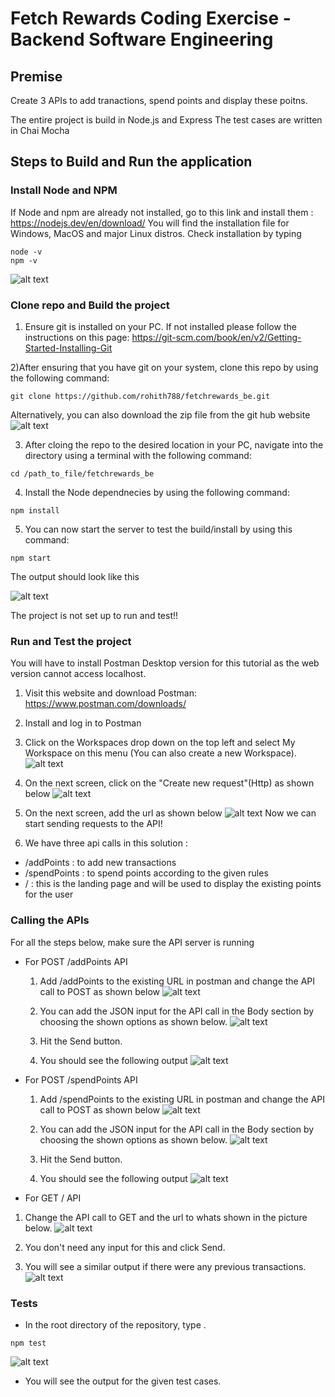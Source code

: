 # Fetch Rewards Coding Exercise - Backend Software Engineering
## Premise
Create 3 APIs to add tranactions, spend points and display these poitns.

The entire project is build in Node.js and Express
The test cases are written in Chai Mocha
## Steps to Build and Run the application
### Install Node and NPM
If Node and npm are already not installed, go to this link and install them : https://nodejs.dev/en/download/
You will find the installation file for Windows, MacOS and major Linux distros.
Check installation by typing 
```
node -v
npm -v
```
![alt text](https://github.com/rohith788/fetchrewards_be/blob/main/assets/node-v.png)
### Clone repo and Build the project

1) Ensure git is installed on your PC. If not installed please follow the instructions on this page: https://git-scm.com/book/en/v2/Getting-Started-Installing-Git

2)After ensuring that you have git on your system, clone this repo by using the following command:
```
git clone https://github.com/rohith788/fetchrewards_be.git
```
Alternatively, you can also download the zip file from the git hub website 
![alt text](https://github.com/rohith788/fetchrewards_be/blob/main/assets/github.png)

3) After cloing the repo to the desired location in your PC, navigate into the directory using a terminal with the following command:
```
cd /path_to_file/fetchrewards_be 
```

4) Install the Node dependnecies by using the following command:

```
npm install
```

5) You can now start the server to test the build/install by using this command:

```
npm start
```

The output should look like this

![alt text](https://github.com/rohith788/fetchrewards_be/blob/main/assets/npm%20start.png)

The project is not set up to run and test!!

### Run and Test the project

You will have to install Postman Desktop version for this tutorial as the web version cannot access localhost. 

1) Visit this website and download Postman: https://www.postman.com/downloads/

2) Install and log in to Postman

3) Click on the Workspaces drop down on the top left and select My Workspace on this menu (You can also create a new Workspace).
![alt text](https://github.com/rohith788/fetchrewards_be/blob/main/assets/post1.png)
4) On the next screen, click on the  "Create new request"(Http) as shown below
![alt text](https://github.com/rohith788/fetchrewards_be/blob/main/assets/post2.png)
5) On the next screen, add the url as shown below
![alt text](https://github.com/rohith788/fetchrewards_be/blob/main/assets/post3.png)
Now we can start sending requests to the API!

6) We have three api calls in this solution :
* /addPoints : to add new transactions
* /spendPoints : to spend points according to the given rules
* / : this is the landing page and will be used to display the existing points for the user

### Calling the APIs
For all the steps below, make sure the API server is running

* For POST /addPoints API
  1) Add /addPoints to the existing URL in postman and change the API call to POST as shown below
  ![alt text](https://github.com/rohith788/fetchrewards_be/blob/main/assets/api1.png)
  2) You can add the JSON input for the API call in the Body section by choosing the shown options as shown below.
  ![alt text](https://github.com/rohith788/fetchrewards_be/blob/main/assets/api2.png)
  3) Hit the Send button.
  
  4) You should see the following output
  ![alt text](https://github.com/rohith788/fetchrewards_be/blob/main/assets/api3.png)
* For POST /spendPoints API
  1) Add /spendPoints to the existing URL in postman and change the API call to POST as shown below
  ![alt text](https://github.com/rohith788/fetchrewards_be/blob/main/assets/api4.png)
  2) You can add the JSON input for the API call in the Body section by choosing the shown options as shown below.
  ![alt text](https://github.com/rohith788/fetchrewards_be/blob/main/assets/api5.png)
  3) Hit the Send button.
  
  4) You should see the following output
  ![alt text](https://github.com/rohith788/fetchrewards_be/blob/main/assets/api6.png)
 * For GET / API
  1) Change the API call to GET and the url to whats shown in the picture below.
  ![alt text](https://github.com/rohith788/fetchrewards_be/blob/main/assets/api8.png)
  2) You don't need any input for this and click Send.
 
  3) You will see a similar output if there were any previous transactions.
  ![alt text](https://github.com/rohith788/fetchrewards_be/blob/main/assets/api7.png)
 
### Tests

* In the root directory of the repository, type .
```
npm test
```
![alt text](https://github.com/rohith788/fetchrewards_be/blob/main/assets/test1.png)
* You will see the output for the given test cases.




